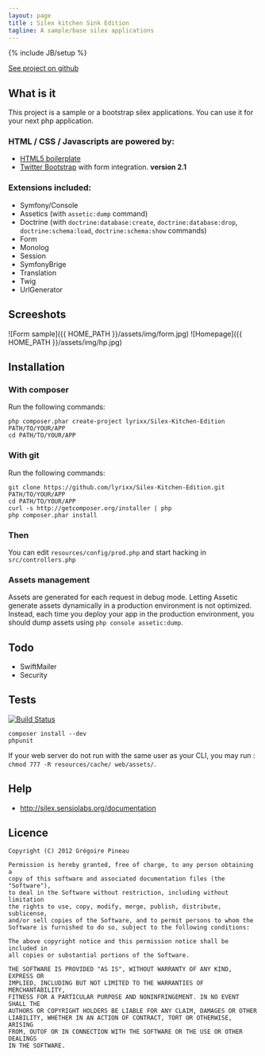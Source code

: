```yaml
---
layout: page
title : Silex kitchen Sink Edition
tagline: A sample/base silex applications
---
```

{% include JB/setup %}

[See project on github](https://github.com/lyrixx/Silex-Kitchen-Edition)

What is it
----------

This project is a sample or a bootstrap silex applications.
You can use it for your next php application.

### HTML / CSS / Javascripts are powered by:

* [HTML5 boilerplate](http://html5boilerplate.com/)
* [Twitter Bootstrap](http://twitter.github.com/bootstrap/) with form integration. **version 2.1**

### Extensions included:

* Symfony/Console
* Assetics (with `assetic:dump` command)
* Doctrine (with `doctrine:database:create`, `doctrine:database:drop`,
  `doctrine:schema:load`, `doctrine:schema:show` commands)
* Form
* Monolog
* Session
* SymfonyBrige
* Translation
* Twig
* UrlGenerator

Screeshots
----------

![Form sample]({{ HOME_PATH }}/assets/img/form.jpg)
![Homepage]({{ HOME_PATH }}/assets/img/hp.jpg)

Installation
------------

### With composer

Run the following commands:

    php composer.phar create-project lyrixx/Silex-Kitchen-Edition PATH/TO/YOUR/APP
    cd PATH/TO/YOUR/APP

### With git

Run the following commands:

    git clone https://github.com/lyrixx/Silex-Kitchen-Edition.git PATH/TO/YOUR/APP
    cd PATH/TO/YOUR/APP
    curl -s http://getcomposer.org/installer | php
    php composer.phar install

### Then

You can edit `resources/config/prod.php` and start hacking in `src/controllers.php`

### Assets management

Assets are generated for each request in debug mode.
Letting Assetic generate assets dynamically
in a production environment is not optimized.
Instead, each time you deploy your app in the production
environment, you should dump assets using `php console assetic:dump`.

Todo
----

* SwiftMailer
* Security

Tests
-----

[![Build Status](https://secure.travis-ci.org/lyrixx/Silex-Kitchen-Edition.png?branch=master)](http://travis-ci.org/lyrixx/Silex-Kitchen-Edition)

    composer install --dev
    phpunit

If your web server do not run with the same user as your CLI,
you may run : `chmod 777 -R resources/cache/ web/assets/`.

Help
----

* http://silex.sensiolabs.org/documentation

Licence
-------

    Copyright (C) 2012 Grégoire Pineau

    Permission is hereby granted, free of charge, to any person obtaining a
    copy of this software and associated documentation files (the "Software"),
    to deal in the Software without restriction, including without limitation
    the rights to use, copy, modify, merge, publish, distribute, sublicense,
    and/or sell copies of the Software, and to permit persons to whom the
    Software is furnished to do so, subject to the following conditions:

    The above copyright notice and this permission notice shall be included in
    all copies or substantial portions of the Software.

    THE SOFTWARE IS PROVIDED "AS IS", WITHOUT WARRANTY OF ANY KIND, EXPRESS OR
    IMPLIED, INCLUDING BUT NOT LIMITED TO THE WARRANTIES OF MERCHANTABILITY,
    FITNESS FOR A PARTICULAR PURPOSE AND NONINFRINGEMENT. IN NO EVENT SHALL THE
    AUTHORS OR COPYRIGHT HOLDERS BE LIABLE FOR ANY CLAIM, DAMAGES OR OTHER
    LIABILITY, WHETHER IN AN ACTION OF CONTRACT, TORT OR OTHERWISE, ARISING
    FROM, OUTOF OR IN CONNECTION WITH THE SOFTWARE OR THE USE OR OTHER DEALINGS
    IN THE SOFTWARE.

